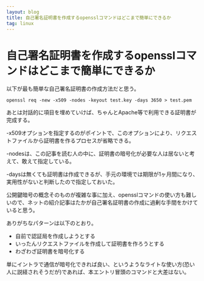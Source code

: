 ```yaml
---
layout: blog
title: 自己署名証明書を作成するopensslコマンドはどこまで簡単にできるか
tag: linux
---
```


# 自己署名証明書を作成するopensslコマンドはどこまで簡単にできるか

以下が最も簡単な自己署名証明書の作成方法だと思う。

    openssl req -new -x509 -nodes -keyout test.key -days 3650 > test.pem

あとは対話的に項目を埋めていけば、ちゃんとApache等で利用できる証明書が完成する。

-x509オプションを指定するのがポイントで、このオプションにより、リクエストファイルから証明書を作るプロセスが省略できる。

-nodesは、この記事を読む人の中に、証明書の暗号化が必要な人は居ないと考えて、敢えて指定している。

-daysは無くても証明書は作成できるが、手元の環境では期限が1ヶ月間になり、実用性がないと判断したので指定しておいた。

公開鍵暗号の概念そのものが複雑な事に加え、opensslコマンドの使い方も難しいので、ネットの紹介記事はたかが自己署名証明書の作成に過剰な手間をかけていると思う。

ありがちなパターンは以下のとおり。

*  自前で認証局を作成しようとする
*  いったんリクエストファイルを作成して証明書を作ろうとする
*  わざわざ証明書を暗号化する

単にイントラで通信が暗号化できれば良い、というようなライトな使い方(恐い人に説経されそうだが)であれば、本エントリ冒頭のコマンドと大差はない。
